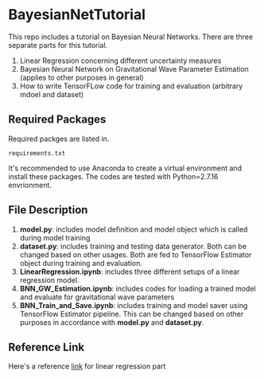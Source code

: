 # BayesianNetTutorial

This repo includes a tutorial on Bayesian Neural Networks. There are three separate parts for this tutorial.
1. Linear Regression concerning different uncertainty measures
2. Bayesian Neural Network on Gravitational Wave Parameter Estimation (applies to other purposes in general)
3. How to write TensorFLow code for training and evaluation (arbitrary mdoel and dataset)


## Required Packages
Required packges are listed in.
```
requirements.txt
```
It's recommended to use Anaconda to create a virtual environment and install these packages. The codes are tested with Python=2.7.16 envrionment.

## File Description

1. **model.py**: includes model definition and model object which is called during model training
2. **dataset.py**: includes training and testing data generator. Both can be changed based on other usages. Both are fed to TensorFlow Estimator object during training and evaluation.
3. **LinearRegression.ipynb**: includes three different setups of a linear regression model. 
4. **BNN_GW_Estimation.ipynb**: includes codes for loading a trained model and evaluate for gravitational wave parameters
5. **BNN_Train_and_Save.ipynb**: includes training and model saver using TensorFlow Estimator pipeline. This can be changed based on other purposes in accordance with **model.py** and **dataset.py**.



## Reference Link

Here's a reference [link](https://colab.research.google.com/github/tensorflow/probability/blob/master/tensorflow_probability/examples/jupyter_notebooks/Probabilistic_Layers_Regression.ipynb#scrollTo=TLZ97_V4PP-f) for linear regression part



